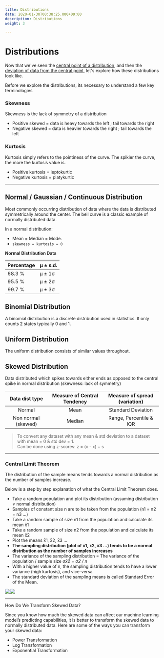 ```yaml
---
title: Distributions
date: 2020-01-30T00:38:25.000+09:00
description: Distributions
weight: 3

---
```

# Distributions

Now that we've seen the [central point of a distribution](/the-ml-handbook/handbook/statistics/1-central-tendency/), and then the [deviation of data from the central point](the-ml-handbook/handbook/statistics/2-dispersion-spread/), let's explore how these distributions look like.

Before we explore the distributions, its necessary to understand a few key terminologies

### Skewness

Skewness is the lack of symmetry of a distribution

* Positive skewed = data is heavy towards the left ; tail towards the right
* Negative skewed = data is heavier towards the right ; tail towards the left

### Kurtosis

Kurtosis simply refers to the pointiness of the curve. The spikier the curve, the more the kurtosis value is.

* Positive kurtosis = leptokurtic
* Negative kurtosis = platykurtic

***

## Normal / Gaussian / Continuous Distribution

Most commonly occurring distribution of data where the data is distributed symmetrically around the center. The bell curve is a classic example of normally distributed data.

 In a normal distribution:

* Mean = Median = Mode. 
* `skewness = kurtosis = 0`

**Normal Distribution Data**

| Percentage | μ ± s.d. |
| --- | --- |
| 68.3 % | μ ± 1σ |
| 95.5 % | μ ± 2σ |
| 99.7 % | μ ± 3σ |

## Binomial Distribution

A binomial distribution is a discrete distribution used in statistics. It only counts 2 states typically 0 and 1.

## Uniform Distribution

The uniform distribution consists of similar values throughout.

## Skewed Distribution

Data distributed which spikes towards either ends as opposed to the central spike in normal distribution (skewness: lack of symmetry)

| Data dist type | Measure of Central Tendency | Measure of spread (variation) |
| :---: | :---: | :---: |
| Normal | Mean | Standard Deviation |
| Non normal (skewed) | Median | Range, Percentile & IQR |

> To convert any dataset with any mean & std deviation to a dataset with mean = 0 & std dev = 1.  
> Can be done using z-scores: z = (x - x̄) ÷ s

***

### Central Limit Theorem

The distribution of the sample means tends towards a normal distribution as the number of samples increase.

Below is a step by step explanation of what the Central Limit Theorem does.

* Take a random population and plot its distribution (assuming distribution ≠ normal distribution)
* Samples of constant size n are to be taken from the population (n1 = n2 = n3 …)
* Take a random sample of size n1 from the population and calculate its mean x̄1
* Take a random sample of size n2 from the population and calculate its mean x̄2
* Plot the means x̄1, x̄2, x̄3 …
* **The sampling distribution (plot of x̄1, x̄2, x̄3 …) tends to be a normal distribution as the number of samples increases**
* The variance of the sampling distribution = The variance of the population / sample size _σx̄2 = σ2 / n_
* With a higher value of n, the sampling distribution tends to have a lower variance (high kurtosis), and vice-versa
* The standard deviation of the sampling means is called Standard Error of the Mean.

![](https://lh3.googleusercontent.com/eH7u73SOU6FMMOTbdRfx2JqdESutPfl8ClVYTkk4KLO5_Aq5fP0QvVd4ViWDEZ6rqpIZehKkfa4kAwbN_aM5WnLRPl8N0odC1372kNU5_TokNNaLnHQHOp4pXQbQ1TkjAFpyph8l)![](https://lh3.googleusercontent.com/lIGbfcym_m1t1UMDYmKHJTwxDaBdlKUecB6o0RQ5amQ0lT6VuJAnDjJAoB-SaFQNssE9aPRHJw7_Qt4DgMOsjYfzuhFa3uqiKK5WVLlbcRckudz90njAj4JM0t7E1HY1RSrp8PeN)

***

How Do We Transform Skewed Data?

Since you know how much the skewed data can affect our machine learning model’s predicting capabilities, it is better to transform the skewed data to normally distributed data. Here are some of the ways you can transform your skewed data:

* Power Transformation
* Log Transformation
* Exponential Transformation